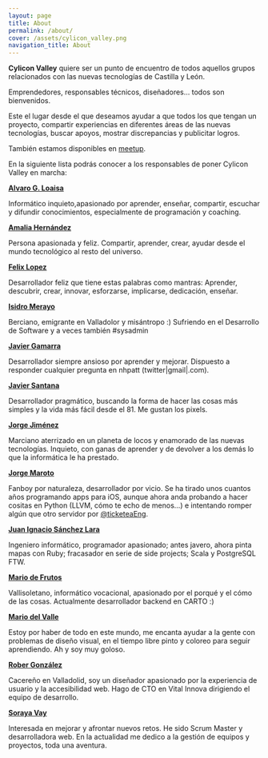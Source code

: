```yaml
---
layout: page
title: About
permalink: /about/
cover: /assets/cylicon_valley.png
navigation_title: About
---
```

**Cylicon Valley** quiere ser un punto de encuentro de todos aquellos grupos relacionados con las nuevas tecnologías de Castilla y León.

Emprendedores, responsables técnicos, diseñadores&#8230; todos son bienvenidos.

Este el lugar desde el que deseamos ayudar a que todos los que tengan un proyecto, compartir experiencias en diferentes áreas de las nuevas tecnologías, buscar apoyos, mostrar discrepancias y publicitar logros.

También estamos disponibles en [meetup](https://www.meetup.com/es-ES/Cylicon-Valley/).

En la siguiente lista podrás conocer a los responsables de poner Cylicon Valley en marcha:

<a href="http://twitter.com/@aloaisa" target="_blank"><strong>Alvaro G. Loaisa</strong></a>

Informático inquieto,apasionado por aprender, enseñar, compartir, escuchar y difundir conocimientos, especialmente de programación y coaching.

<a href="http://twitter.com/@amaliahern" target="_blank"><strong>Amalia Hernández</strong> </a>

Persona apasionada y feliz. Compartir, aprender, crear, ayudar desde el mundo tecnológico al resto del universo.

<a href="http://twitter.com/@flopezluis" target="_blank"><strong>Felix Lopez</strong></a>

Desarrollador feliz que tiene estas palabras como mantras: Aprender, descubrir, crear, innovar, esforzarse, implicarse, dedicación, enseñar.

<a href="http://twitter.com/@isidromerayo " target="_blank"><strong>Isidro Merayo</strong></a>

Berciano, emigrante en Valladolor y misántropo :) Sufriendo en el Desarrollo de Software y a veces también #sysadmin

<a href="http://twitter.com/@nhpatt" target="_blank"><strong>Javier Gamarra</strong></a>

Desarrollador siempre ansioso por aprender y mejorar. Dispuesto a responder cualquier pregunta en nhpatt (twitter\|gmail\|.com).

<a href="http://twitter.com/@javisantana" target="_blank"><strong>Javier Santana</strong></a>

Desarrollador pragmático, buscando la forma de hacer las cosas más simples y la vida más fácil desde el 81. Me gustan los pixels.

<a href="http://twitter.com/@semurat" target="_blank"><strong>Jorge Jiménez</strong></a>

Marciano aterrizado en un planeta de locos y enamorado de las nuevas tecnologías. Inquieto, con ganas de aprender y de devolver a los demás lo que la informática le ha prestado.

<a href="http://twitter.com/@patoroco" target="_blank"><strong>Jorge Maroto</strong></a>

Fanboy por naturaleza, desarrollador por vicio. Se ha tirado unos cuantos años programando apps para iOS, aunque ahora anda probando a hacer cositas en Python (LLVM, cómo te echo de menos…) e intentando romper algún que otro servidor por [@ticketeaEng](http://twitter.com/@ticketeaEng).

<a href="http://twitter.com/@juanignaciosl" target="_blank"><strong>Juan Ignacio Sánchez Lara</strong></a>

Ingeniero informático, programador apasionado; antes javero, ahora pinta mapas con Ruby; fracasador en serie de side projects; Scala y PostgreSQL FTW.

<a href="http://twitter.com/@ethervoid" target="_blank"><strong>Mario de Frutos</strong></a>

Vallisoletano, informático vocacional, apasionado por el porqué y el cómo de las cosas. Actualmente desarrollador backend en CARTO :)

<a href="http://twitter.com/@maduil" target="_blank"><strong>Mario del Valle</strong></a>

Estoy por haber de todo en este mundo, me encanta ayudar a la gente con problemas de diseño visual, en el tiempo libre pinto y coloreo para seguir aprendiendo. Ah y soy muy goloso.

<a href="http://twitter.com/@robergd" target="_blank"><strong>Rober González</strong></a>

Cacereño en Valladolid, soy un diseñador apasionado por la experiencia de usuario y la accesibilidad web. Hago de CTO en Vital Innova dirigiendo el equipo de desarrollo.

<a href="http://twitter.com/@sorayavay" target="_blank"><strong>Soraya Vay</strong></a>

Interesada en mejorar y afrontar nuevos retos. He sido Scrum Master y desarrolladora web. En la actualidad me dedico a la gestión de equipos y proyectos, toda una aventura.
